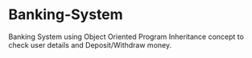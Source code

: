 # Banking-System
Banking System using Object Oriented Program Inheritance concept to check user details and Deposit/Withdraw money.

